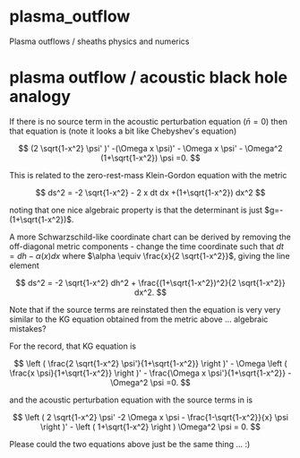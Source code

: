 # plasma_outflow
Plasma outflows / sheaths physics and numerics

# plasma outflow / acoustic black hole analogy

If there is no source term in the acoustic perturbation equation ($\bar{n}=0$) then that equation is (note it looks a bit like Chebyshev's equation)

$$
(2 \sqrt{1-x^2} \psi' )' -(\Omega x \psi)' - \Omega x \psi' - \Omega^2 (1+\sqrt{1-x^2}) \psi =0.
$$

This is related to the zero-rest-mass Klein-Gordon equation with the metric

$$
ds^2 = -2 \sqrt{1-x^2} - 2 x dt dx +(1+\sqrt{1-x^2}) dx^2
$$

noting that one nice algebraic property is that the determinant is just $g=-(1+\sqrt{1-x^2})$.

A more Schwarzschild-like coordinate chart can be derived by removing the off-diagonal metric components - change the time coordinate such that $dt = dh - \alpha(x) dx$ where $\alpha \equiv \frac{x}{2 \sqrt{1-x^2}}$, giving the line element

$$
ds^2 = -2 \sqrt{1-x^2} dh^2 + \frac{(1+\sqrt{1-x^2})^2}{2 \sqrt{1-x^2}} dx^2.
$$

Note that if the source terms are reinstated then the equation is very very similar to the KG equation obtained from the metric above ... algebraic mistakes?

For the record, that KG equation is

$$
\left ( \frac{2 \sqrt{1-x^2} \psi'}{1+\sqrt{1-x^2}} \right )' - \Omega \left ( \frac{x \psi}{1+\sqrt{1-x^2}} \right )' - \frac{\Omega x \psi'}{1+\sqrt{1-x^2}} - \Omega^2 \psi =0.
$$

and the acoustic perturbation equation with the source terms in is

$$
\left ( 2 \sqrt{1-x^2} \psi' -2 \Omega x \psi - \frac{1-\sqrt{1-x^2}}{x} \psi \right )' - \left ( 1+\sqrt{1-x^2} \right ) \Omega^2 \psi = 0.
$$

Please could the two equations above just be the same thing ... :)
